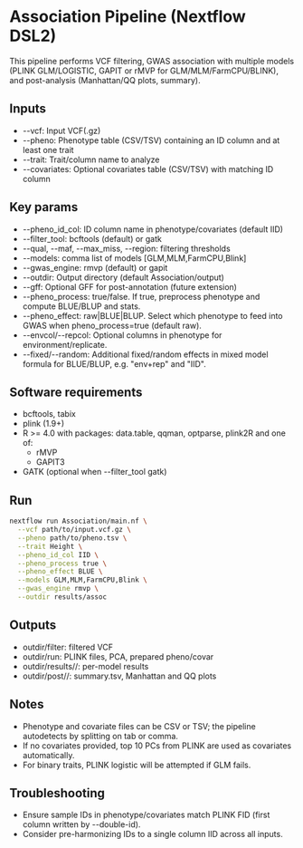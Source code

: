 # Association Pipeline (Nextflow DSL2)

This pipeline performs VCF filtering, GWAS association with multiple models (PLINK GLM/LOGISTIC, GAPIT or rMVP for GLM/MLM/FarmCPU/BLINK), and post-analysis (Manhattan/QQ plots, summary).

## Inputs
- --vcf: Input VCF(.gz)
- --pheno: Phenotype table (CSV/TSV) containing an ID column and at least one trait
- --trait: Trait/column name to analyze
- --covariates: Optional covariates table (CSV/TSV) with matching ID column

## Key params
- --pheno_id_col: ID column name in phenotype/covariates (default IID)
- --filter_tool: bcftools (default) or gatk
- --qual, --maf, --max_miss, --region: filtering thresholds
- --models: comma list of models [GLM,MLM,FarmCPU,Blink]
- --gwas_engine: rmvp (default) or gapit
- --outdir: Output directory (default Association/output)
- --gff: Optional GFF for post-annotation (future extension)
- --pheno_process: true/false. If true, preprocess phenotype and compute BLUE/BLUP and stats.
- --pheno_effect: raw|BLUE|BLUP. Select which phenotype to feed into GWAS when pheno_process=true (default raw).
- --envcol/--repcol: Optional columns in phenotype for environment/replicate.
- --fixed/--random: Additional fixed/random effects in mixed model formula for BLUE/BLUP, e.g. "env+rep" and "IID".

## Software requirements
- bcftools, tabix
- plink (1.9+)
- R >= 4.0 with packages: data.table, qqman, optparse, plink2R and one of:
  - rMVP
  - GAPIT3
- GATK (optional when --filter_tool gatk)

## Run
```bash
nextflow run Association/main.nf \
  --vcf path/to/input.vcf.gz \
  --pheno path/to/pheno.tsv \
  --trait Height \
  --pheno_id_col IID \
  --pheno_process true \
  --pheno_effect BLUE \
  --models GLM,MLM,FarmCPU,Blink \
  --gwas_engine rmvp \
  --outdir results/assoc
```

## Outputs
- outdir/filter: filtered VCF
- outdir/run: PLINK files, PCA, prepared pheno/covar
- outdir/results/<trait>/: per-model results
- outdir/post/<trait>/: summary.tsv, Manhattan and QQ plots

## Notes
- Phenotype and covariate files can be CSV or TSV; the pipeline autodetects by splitting on tab or comma.
- If no covariates provided, top 10 PCs from PLINK are used as covariates automatically.
- For binary traits, PLINK logistic will be attempted if GLM fails.

## Troubleshooting
- Ensure sample IDs in phenotype/covariates match PLINK FID (first column written by --double-id).
- Consider pre-harmonizing IDs to a single column IID across all inputs.
```